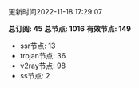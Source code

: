 更新时间2022-11-18 17:29:07

**总订阅: 45**
**总节点: 1016**
**有效节点: 149**
- ssr节点: 13
- trojan节点: 36
- v2ray节点: 98
- ss节点: 2
